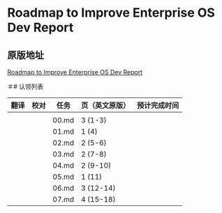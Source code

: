 # Roadmap to Improve Enterprise OS Dev Report

## 原版地址

[Roadmap to Improve Enterprise OS Dev Report](../attachments/Roadmap-to-Improve-Enterprise-OS-Dev-Report.pdf)

＃# 认领列表

| 翻译 | 校对  |  任务                                                               | 页（英文原版） | 预计完成时间 |
| ----| -- | ---------------------------------------------------------------- | ------- | ------ |
|  |     |   |                                                              |         |        |
|  |   |  00.md | 3 (1-3) |   |
| |  |  01.md       | 1 (4) |  |
|  |  |  02.md       | 2 (5-6) |   |
|  |  |  03.md       | 2 (7-8) | |
|  |  |  04.md     | 2 (9-10) |  |
|  |  |  05.md     | 1 (11) |  |
|  |  |  06.md     | 3 (12-14) |  |
|  |  |  07.md     | 4 (15-18) |  |
